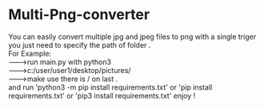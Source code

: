 # Multi-Png-converter
You can easily convert multiple jpg and jpeg files to png with a single triger you just need to specify the path of folder .
<br>
For Example:<br>
--->run main.py with python3<br>
--->c:/user/user1/desktop/pictures/<br>
--->make use there is / on last .<br>
and run 'python3 -m pip install requirements.txt' or 'pip install requirements.txt'  or 'pip3 install requirements.txt'
enjoy !
